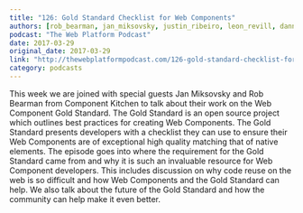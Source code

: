 ```yaml
---
title: "126: Gold Standard Checklist for Web Components"
authors: [rob_bearman, jan_miksovsky, justin_ribeiro, leon_revill, danny_blue]
podcast: "The Web Platform Podcast"
date: 2017-03-29
original_date: 2017-03-29
link: "http://thewebplatformpodcast.com/126-gold-standard-checklist-for-web-components"
category: podcasts
---
```


This week we are joined with special guests Jan Miksovsky and Rob Bearman from Component Kitchen to talk about their work on the Web Component Gold Standard. The Gold Standard is an open source project which outlines best practices for creating Web Components. The Gold Standard presents developers with a checklist they can use to ensure their Web Components are of exceptional high quality matching that of native elements. The episode goes into where the requirement for the Gold Standard came from and why it is such an invaluable resource for Web Component developers. This includes discussion on why code reuse on the web is so difficult and how Web Components and the Gold Standard can help. We also talk about the future of the Gold Standard and how the community can help make it even better.